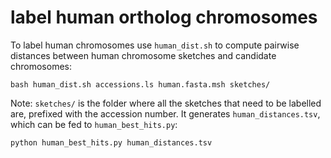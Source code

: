 # label human ortholog chromosomes
To label human chromosomes use `human_dist.sh` to compute pairwise distances between human chromosome sketches and candidate chromosomes:
```
bash human_dist.sh accessions.ls human.fasta.msh sketches/
```
Note: `sketches/` is the folder where all the sketches that need to be labelled are, prefixed with the accession number.
It generates `human_distances.tsv`, which can be fed to `human_best_hits.py`:
```
python human_best_hits.py human_distances.tsv
```
